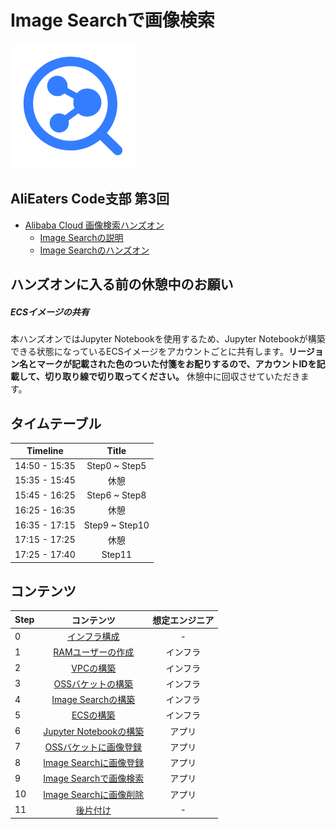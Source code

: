 # Image Searchで画像検索
![Image search icon](img/imagesearch.png)

## AliEaters Code支部 第3回
- [Alibaba Cloud 画像検索ハンズオン](https://alibabacloud.connpass.com/event/153504/)
  - [Image Searchの説明]()
  - [Image Searchのハンズオン]()

## ハンズオンに入る前の休憩中のお願い
##### ECSイメージの共有
本ハンズオンではJupyter Notebookを使用するため、Jupyter Notebookが構築できる状態になっているECSイメージをアカウントごとに共有します。**リージョン名とマークが記載された色のついた付箋をお配りするので、アカウントIDを記載して、切り取り線で切り取ってください。** 休憩中に回収させていただきます。

## タイムテーブル
| Timeline | Title |
|:-----:|:------------:|
| 14:50 - 15:35 | Step0 ~ Step5 |
| 15:35 - 15:45 | 休憩 |
| 15:45 - 16:25 | Step6 ~ Step8 |
| 16:25 - 16:35 | 休憩 |
| 16:35 - 17:15 | Step9 ~ Step10 |
| 17:15 - 17:25 | 休憩 |
| 17:25 - 17:40 | Step11 |

## コンテンツ
| Step | コンテンツ | 想定エンジニア |
|:-----|:------------:|:------------:|
| 0 | [インフラ構成](Step0.md) | - |
| 1 | [RAMユーザーの作成](Step1.md) | インフラ |
| 2 | [VPCの構築](Step2.md) | インフラ |
| 3 | [OSSバケットの構築](Step3.md) | インフラ |
| 4 | [Image Searchの構築](Step4.md) | インフラ |
| 5 | [ECSの構築](Step5.md) | インフラ |
| 6 | [Jupyter Notebookの構築](Step6.md) | アプリ |
| 7 | [OSSバケットに画像登録](Step7.md) | アプリ |
| 8 | [Image Searchに画像登録](Step8.md) | アプリ |
| 9 | [Image Searchで画像検索](Step9.md) | アプリ |
| 10 | [Image Searchに画像削除](Step10.md) | アプリ |
| 11 | [後片付け](Step11.md) | -      |
